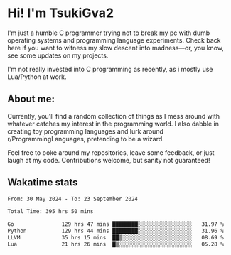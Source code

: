 # Hi! I'm TsukiGva2

I'm just a humble C programmer trying not to break my pc with dumb operating systems and programming language experiments. Check back here if you want to witness my slow descent into madness—or, you know, see some updates on my projects.

I'm not really invested into C programming as recently, as i mostly use Lua/Python at work.

## About me:

Currently, you'll find a random collection of things as I mess around with whatever catches my interest in the programming world. I also dabble in creating toy programming languages and lurk around r/ProgrammingLanguages, pretending to be a wizard.

Feel free to poke around my repositories, leave some feedback, or just laugh at my code. Contributions welcome, but sanity not guaranteed!

## Wakatime stats
<!--START_SECTION:waka-->

```txt
From: 30 May 2024 - To: 23 September 2024

Total Time: 395 hrs 50 mins

Go               129 hrs 47 mins ████████░░░░░░░░░░░░░░░░░   31.97 %
Python           129 hrs 44 mins ████████░░░░░░░░░░░░░░░░░   31.96 %
LLVM             35 hrs 15 mins  ██▒░░░░░░░░░░░░░░░░░░░░░░   08.69 %
Lua              21 hrs 26 mins  █▒░░░░░░░░░░░░░░░░░░░░░░░   05.28 %
```

<!--END_SECTION:waka-->

